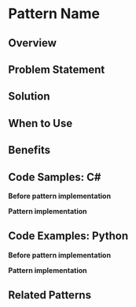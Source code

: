 # Pattern Name

## Overview

## Problem Statement


## Solution

  
## When to Use
  
## Benefits


## Code Samples: C#

**Before pattern implementation**


**Pattern implementation**


## Code Examples: Python

**Before pattern implementation**

**Pattern implementation**

## Related Patterns
